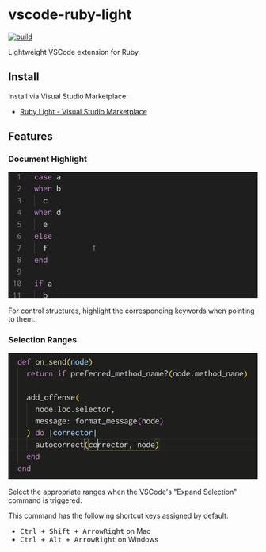 # vscode-ruby-light

[![build](https://github.com/r7kamura/vscode-ruby-light/actions/workflows/build.yml/badge.svg)](https://github.com/r7kamura/vscode-ruby-light/actions/workflows/build.yml)

Lightweight VSCode extension for Ruby.

## Install

Install via Visual Studio Marketplace:

- [Ruby Light - Visual Studio Marketplace](https://marketplace.visualstudio.com/items?itemName=r7kamura.vscode-ruby-light)

## Features

### Document Highlight

![demo](images/document-highlight.gif)

For control structures, highlight the corresponding keywords when pointing to them.

### Selection Ranges

![demo](images/selection-ranges.gif)

Select the appropriate ranges when the VSCode's "Expand Selection" command is triggered.

This command has the following shortcut keys assigned by default:

- <kbd>Ctrl + Shift + ArrowRight</kbd> on Mac
- <kbd>Ctrl + Alt + ArrowRight</kbd> on Windows
